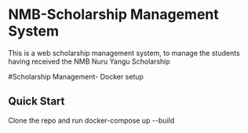 # NMB-Scholarship Management System
This is a web scholarship management system, to manage the students having received the NMB Nuru Yangu Scholarship


#Scholarship Management- Docker setup
## Quick Start
Clone the repo and run
docker-compose up --build
